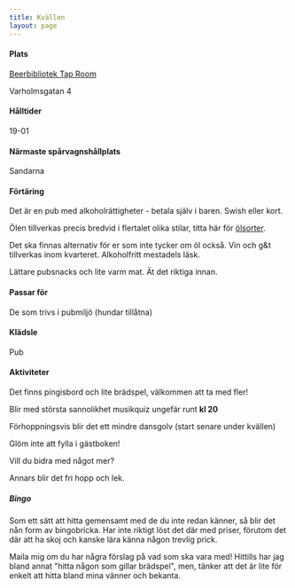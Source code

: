 ```yaml
---
title: Kvällen
layout: page
---
```


#### Plats
[Beerbibliotek Tap Room](https://maps.app.goo.gl/sU4CVJTycF6ctAfJ6)

Varholmsgatan 4

#### Hålltider
19-01

#### Närmaste spårvagnshållplats
Sandarna

#### Förtäring
Det är en pub med alkoholrättigheter - betala själv i baren. Swish eller kort.

Ölen tillverkas precis bredvid i flertalet olika stilar, titta här för [ölsorter](https://beerbliotek.se/vara-ol/). 

Det ska finnas alternativ för er som inte tycker om öl också. Vin och g&t tillverkas inom kvarteret. Alkoholfritt mestadels läsk.

Lättare pubsnacks och lite varm mat. Ät det riktiga innan.

#### Passar för
De som trivs i pubmiljö (hundar tillåtna)

#### Klädsle
Pub

#### Aktiviteter
Det finns pingisbord och lite brädspel, välkommen att ta med fler!

Blir med största sannolikhet musikquiz ungefär runt **kl 20**

Förhoppningsvis blir det ett mindre dansgolv (start senare under kvällen)

Glöm inte att fylla i gästboken!

Vill du bidra med något mer?

Annars blir det fri hopp och lek.

##### Bingo
Som ett sätt att hitta gemensamt med de du inte redan känner, så blir det nån form av bingobricka. Har inte riktigt löst det där med priser, förutom det där att ha skoj och kanske lära känna någon trevlig prick.

Maila mig om du har några förslag på vad som ska vara med!
Hittills har jag bland annat "hitta någon som gillar brädspel", men, tänker att det är lite för enkelt att hitta bland mina vänner och bekanta.

